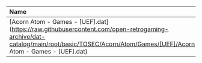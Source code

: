 |Name|Size|
|:---|---:|
|[Acorn Atom - Games - [UEF].dat](https://raw.githubusercontent.com/open-retrogaming-archive/dat-catalog/main/root/basic/TOSEC/Acorn/Atom/Games/[UEF]/Acorn Atom - Games - [UEF].dat)|12381|
